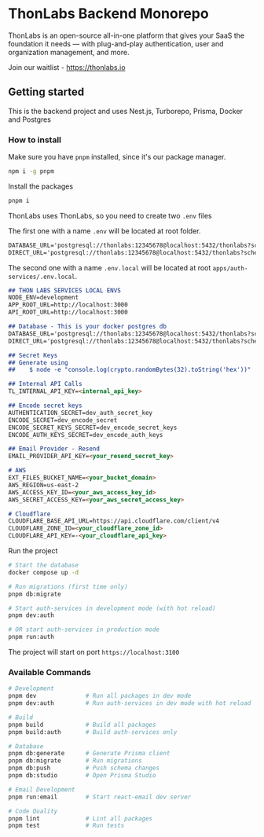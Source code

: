 # ThonLabs Backend Monorepo

ThonLabs is an open-source all-in-one platform that gives your SaaS the foundation it needs — with plug-and-play authentication, user and organization management, and more.

Join our waitlist - https://thonlabs.io

## Getting started

This is the backend project and uses Nest.js, Turborepo, Prisma, Docker and Postgres

### How to install

Make sure you have `pnpm` installed, since it's our package manager.

```bash
npm i -g pnpm
```

Install the packages

```bash
pnpm i
```

ThonLabs uses ThonLabs, so you need to create two `.env` files

The first one with a name `.env` will be located at root folder.

```markdown
DATABASE_URL='postgresql://thonlabs:12345678@localhost:5432/thonlabs?schema=public'
DIRECT_URL='postgresql://thonlabs:12345678@localhost:5432/thonlabs?schema=public'
```

The second one with a name `.env.local` will be located at root `apps/auth-services/.env.local`.

```markdown
## THON LABS SERVICES LOCAL ENVS
NODE_ENV=development
APP_ROOT_URL=http://localhost:3000
API_ROOT_URL=http://localhost:3000

## Database - This is your docker postgres db
DATABASE_URL='postgresql://thonlabs:12345678@localhost:5432/thonlabs?schema=public'
DIRECT_URL='postgresql://thonlabs:12345678@localhost:5432/thonlabs?schema=public'

## Secret Keys
## Generate using
##    $ node -e "console.log(crypto.randomBytes(32).toString('hex'))"

## Internal API Calls
TL_INTERNAL_API_KEY=<internal_api_key>

## Encode secret keys
AUTHENTICATION_SECRET=dev_auth_secret_key
ENCODE_SECRET=dev_encode_secret
ENCODE_SECRET_KEYS_SECRET=dev_encode_secret_keys
ENCODE_AUTH_KEYS_SECRET=dev_encode_auth_keys

## Email Provider - Resend
EMAIL_PROVIDER_API_KEY=<your_resend_secret_key>

# AWS
EXT_FILES_BUCKET_NAME=<your_bucket_domain>
AWS_REGION=us-east-2
AWS_ACCESS_KEY_ID=<your_aws_access_key_id>
AWS_SECRET_ACCESS_KEY=<your_aws_secret_access_key>

# Cloudflare
CLOUDFLARE_BASE_API_URL=https://api.cloudflare.com/client/v4
CLOUDFLARE_ZONE_ID=<your_cloudflare_zone_id>
CLOUDFLARE_API_KEY=-<your_cloudflare_api_key>
```

Run the project

```bash
# Start the database
docker compose up -d

# Run migrations (first time only)
pnpm db:migrate

# Start auth-services in development mode (with hot reload)
pnpm dev:auth

# OR start auth-services in production mode
pnpm run:auth
```

The project will start on port `https://localhost:3100`

### Available Commands

```bash
# Development
pnpm dev              # Run all packages in dev mode
pnpm dev:auth         # Run auth-services in dev mode with hot reload

# Build
pnpm build            # Build all packages
pnpm build:auth       # Build auth-services only

# Database
pnpm db:generate      # Generate Prisma client
pnpm db:migrate       # Run migrations
pnpm db:push          # Push schema changes
pnpm db:studio        # Open Prisma Studio

# Email Development
pnpm run:email        # Start react-email dev server

# Code Quality
pnpm lint             # Lint all packages
pnpm test             # Run tests
```
